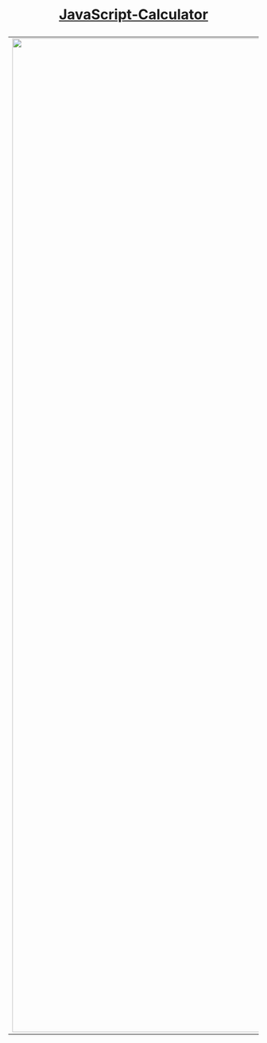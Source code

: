 # <a href="https://evanwiorek.github.io/JavaScript-Calculator/"><p align="center">JavaScript-Calculator</p></a>

<table>
<td style="width:50%">
<img src="https://user-images.githubusercontent.com/124269000/221036731-0e3d3fb2-fc2b-4711-8b50-f21208890f40.png" width="2000px">
<td style="width:100%">
<h2 align="center">Styled after the Casio MS-80B, this is a working 4 function, draggable calculator. Try it out on the website!</h2>
<h2><a href="https://evanwiorek.github.io/JavaScript-Calculator/"><p align="center">JavaScript Calcualtor</p></a></h2>
</table>
